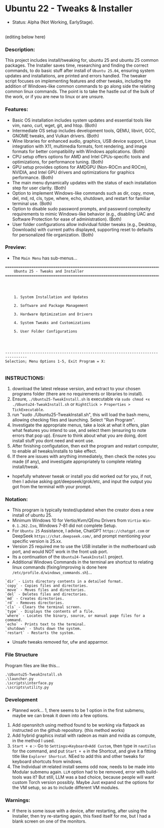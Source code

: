 # Ubuntu 22 - Tweaks & Installer
- Status: Alpha (Not Working, EarlyStage).

<br>
(editing below here)
<br>

### Description:
This project includes install/tweaking for, ubuntu 25 and ubuntu 25 common packages. The Installer saves time, researching and finding the correct commands, to do basic stuff after install of `Ubuntu 25.04`, ensuring system updates and installations, are printed and errors handled. The tweaker script focuses on implementing features and other tweaks, including the addition of Windows-like common commands to go along side the relating common linux commands. The point is to take the hastle out of the bulk of the work, or if you are new to linux or are unsure.

### Features:
- Basic OS installation includes system updates and essential tools like vim, nano, curl, wget, git, and htop. (Both)
- Intermediate OS setup includes development tools, QEMU, libvirt, GCC, GNOME tweaks, and Vulkan drivers. (Both)
- Wine libraries for enhanced audio, graphics, USB device support, Linux integration with X11, multimedia formats, font rendering, and image formats for better compatibility with Windows applications. (Both)
- CPU setup offers options for AMD and Intel CPUs-specific tools and optimizations, for performance tuning. (Both)
- GPU setup provides options for AMDGPU (Non-ROCm and ROCm), NVIDIA, and Intel GPU drivers and optimizations for graphics performance. (Both)
- The main menu dynamically updates with the status of each installation step for user clarity. (Both)
- Option to implement Windows-like commands such as dir, copy, move, del, md, rd, cls, type, where, echo, shutdown, and restart for familiar terminal use. (Both)
- Option to disable sudo password prompts, and password complexity requirements to mimic Windows-like behavior (e.g., disabling UAC and Software Protection for ease of administration). (Both)
- User folder configurations allow individual folder tweaks (e.g., Desktop, Downloads) with current paths displayed, supporting reset to defaults for personalized file organization. (Both)

### Preview:
- The `Main Menu` has sub-menus...
```
================================================================================
    Ubuntu 25 - Tweaks and Installer
================================================================================




    1. System Installation and Updates

    2. Software and Package Management

    3. Hardware Optimization and Drivers

    4. System Tweaks and Customizations

    5. User Folder Configurations




--------------------------------------------------------------------------------
Selection; Menu Options 1-5, Exit Program = X: 


```


### INSTRUCTIONS:
1. download the latest release version, and extract to your chosen programs folder (there are no requirements or libraries to install). 
2. Ensure, `./Ubuntu25-TweakInstall.sh` is executable via `sudo chmod +x ./Ubuntu24-TweakInstall.sh` or `RightClick > Properties > TickExecutable`.
3. run "sudo ./Ubuntu25-TweakInstall.sh", this will load the bash menu, allowing checking files and launching. Select "Run Program".
4. Investigate the appropriate menus, take a look at what it offers, plan what features you intend to use, and select them (ensuring to note errors that pop up). Ensure to think about what you are doing, dont install stuff you dont need and wont use.
5. After finishing configutation, then exit the program and restart computer, to enable all tweaks/installs to take effect. 
6. If there are issues with anything immediately, then check the notes you made (if any), and investigate appropriately to complete relating install/tweak.
- hopefully whatever tweak or install you did worked out for you, if not, then I advise asking gpt/deepseek/grok/etc, and input the output you got from the terminal with your prompt.

### Notation:
- This program is typically tested/updated when the creator does a new install of ubuntu 25.
- Minimum Windows 10 for Vertio/Kvm/QEmu Drivers from `Virtio-Win-0.1.262.Iso`, Windows 7-81 did not complete Setup.  
- For `Ubuntu 25` Assistance, I advise, ChatGPT `https://chatgpt.com` or DeepSeek `https://chat.deepseek.com/`, and prompt mentioning your specific version is 25.xx.
- Version 25 required me to use the USB installer in the motherboard usb port, and would NOT work in the front usb port.
- Its a continuation of the `Ubuntu24-TweakInstall` project.
- Additional Windows Commands in the terminal are shortcut to relating linux commands  (fixing/improving is done here `/etc/profile.d/windows_commands.sh`)...
```
`dir` - Lists directory contents in a detailed format.
`copy` - Copies files and directories.
`move` - Moves files and directories.
`del` - Deletes files and directories.
`md` - Creates directories.
`rd` - Removes directories.
`cls` - Clears the terminal screen.
`type` - Displays the contents of a file.
`where` - Locates the binary, source, or manual page files for a command.
`echo` - Prints text to the terminal.
`shutdown` - Shuts down the system.
`restart` - Restarts the system.
```
- Unsafe tweaks removed for, ufw and apparmor.

### File Structure
Program files are like this...
```
.\Ubuntu25-TweakInstall.sh
.\launcher.py
.\scripts\interface.py
.\scripts\utility.py
```

### Development 
- Planned work...
1, there seems to be 1 option in the first submenu, maybe we can break it down into a few options.
1. Add opensnitch using method found to be working via flatpack as instructed on the github repository. (this method works)
2. Add hybrid graphics install with radeon as main and nvidia as compute, in the method I used.
3. `Start + e` :- Go to `Settings>Keyboard>Add Custom`, then type in `nautilus` for the command, and put `Start + e` in the Shortcut, and give it a fitting title like `Explorer Shortcut`. NEed to add this and other tweaks for keyboard shortcuts from windows.
4. The Individual `VM` related install seems odd now, needs to be made into Modular submenu again. `LLM` option had to be removed, error with build-tools was it? But still, LLM was a bad choice, because people will want custom Torch version possibly. Maybe Just expand out the options for the VM setup, so as to include different VM modules.

### Warnings:
- If there is some issue with a device, after restarting, after using the Installer, then try re-starting again, this fixed itself for me, but I had a blank screen on one of the monitors.
